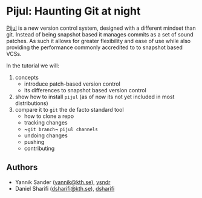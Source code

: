 # Pijul: Haunting Git at night

[Pijul](https://pijul.org/) is a new version control system, designed with a different mindset than git. Instead of being snapshot based it manages commits as a set of sound patches. As such it allows for greater flexibility and ease of use while also providing the performance commonly accredited to to snapshot based VCSs.

In the tutorial we will:

1. concepts
   - introduce patch-based version control
   - its differences to snapshot based version control
3. show how to install `pijul` (as of now its not yet included in most distributions)
4. compare it to `git` the de facto standard tool
   - how to clone a repo
   - tracking changes
   - ~`git branch`~ `pijul channels`
   - undoing changes
   - pushing
   - contributing

## Authors

- Yannik Sander ([yannik@kth.se](mailto:yannik@kth.se)), [ysndr](https://github.com/ysndr)
- Daniel Sharifi ([dsharifi@kth.se](mailto:dsharifi@kth.se)), [dsharifi](https://github.com/dsharifi)
